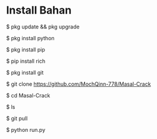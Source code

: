 # Install Bahan

$ pkg update && pkg upgrade

$ pkg install python

$ pkg install pip 

$ pip install rich

$ pkg install git

$ git clone https://github.com/MochQinn-778/Masal-Crack

$ cd Masal-Crack

$ ls

$ git pull

$ python run.py
